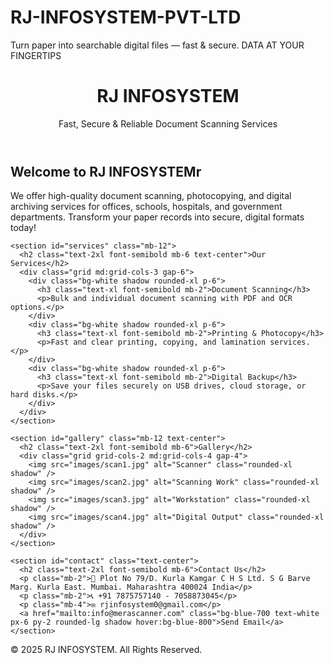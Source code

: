# RJ-INFOSYSTEM-PVT-LTD
Turn paper into searchable digital files — fast &amp; secure. DATA AT YOUR FINGERTIPS
<!DOCTYPE html>
<html lang="en">
<head>
  <meta charset="UTF-8" />
  <meta name="viewport" content="width=device-width, initial-scale=1.0" />
  <title>RJ INFOSYSTEM data at your finger tips – Document Scanning Services</title>
  <link href="https://cdn.jsdelivr.net/npm/tailwindcss@2.2.19/dist/tailwind.min.css" rel="stylesheet">
</head>
<body class="bg-gray-50 text-gray-800">
  <header class="bg-blue-700 text-white py-6 shadow-md">
    <div class="container mx-auto px-4">
      <h1 class="text-3xl font-bold">RJ INFOSYSTEM</h1>
      <p class="text-lg">Fast, Secure & Reliable Document Scanning Services</p>
    </div>
  </header>

  <main class="container mx-auto px-4 py-10">
    <section id="home" class="mb-12 text-center">
      <h2 class="text-2xl font-semibold mb-4">Welcome to RJ INFOSYSTEMr</h2>
      <p class="max-w-2xl mx-auto">We offer high-quality document scanning, photocopying, and digital archiving services for offices, schools, hospitals, and government departments. Transform your paper records into secure, digital formats today!</p>
    </section>

    <section id="services" class="mb-12">
      <h2 class="text-2xl font-semibold mb-6 text-center">Our Services</h2>
      <div class="grid md:grid-cols-3 gap-6">
        <div class="bg-white shadow rounded-xl p-6">
          <h3 class="text-xl font-semibold mb-2">Document Scanning</h3>
          <p>Bulk and individual document scanning with PDF and OCR options.</p>
        </div>
        <div class="bg-white shadow rounded-xl p-6">
          <h3 class="text-xl font-semibold mb-2">Printing & Photocopy</h3>
          <p>Fast and clear printing, copying, and lamination services.</p>
        </div>
        <div class="bg-white shadow rounded-xl p-6">
          <h3 class="text-xl font-semibold mb-2">Digital Backup</h3>
          <p>Save your files securely on USB drives, cloud storage, or hard disks.</p>
        </div>
      </div>
    </section>

    <section id="gallery" class="mb-12 text-center">
      <h2 class="text-2xl font-semibold mb-6">Gallery</h2>
      <div class="grid grid-cols-2 md:grid-cols-4 gap-4">
        <img src="images/scan1.jpg" alt="Scanner" class="rounded-xl shadow" />
        <img src="images/scan2.jpg" alt="Scanning Work" class="rounded-xl shadow" />
        <img src="images/scan3.jpg" alt="Workstation" class="rounded-xl shadow" />
        <img src="images/scan4.jpg" alt="Digital Output" class="rounded-xl shadow" />
      </div>
    </section>

    <section id="contact" class="text-center">
      <h2 class="text-2xl font-semibold mb-6">Contact Us</h2>
      <p class="mb-2">📍 Plot No 79/D. Kurla Kamgar C H S Ltd. S G Barve Marg. Kurla East. Mumbai. Maharashtra 400024 India</p>
      <p class="mb-2">📞 +91 7875757140 - 7058873045</p>
      <p class="mb-4">✉️ rjinfosystem0@gmail.com</p>
      <a href="mailto:info@merascanner.com" class="bg-blue-700 text-white px-6 py-2 rounded-lg shadow hover:bg-blue-800">Send Email</a>
    </section>
  </main>

  <footer class="bg-gray-800 text-white text-center py-4 mt-12">
    <p>&copy; 2025 RJ INFOSYSTEM. All Rights Reserved.</p>
  </footer>
</body>
</html>
